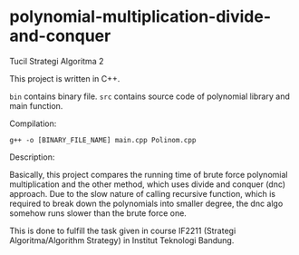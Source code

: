 # polynomial-multiplication-divide-and-conquer
Tucil Strategi Algoritma 2

This project is written in C++.

`bin` contains binary file.
`src` contains source code of polynomial library and main function.

Compilation:

`g++ -o [BINARY_FILE_NAME] main.cpp Polinom.cpp`

Description:

Basically, this project compares the running time of brute force polynomial multiplication and the other method, which uses divide and conquer (dnc) approach. Due to the slow nature of calling recursive function, which is required to break down the polynomials into smaller degree, the dnc algo somehow runs slower than the brute force one. 

This is done to fulfill the task given in course IF2211 (Strategi Algoritma/Algorithm Strategy) in Institut Teknologi Bandung.
